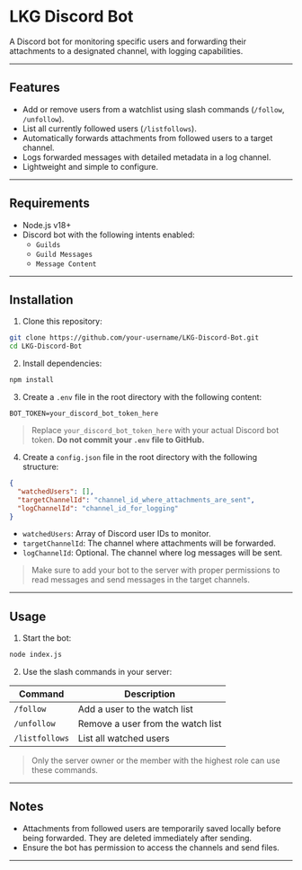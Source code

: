 
# LKG Discord Bot

A Discord bot for monitoring specific users and forwarding their attachments to a designated channel, with logging capabilities.

---

## Features

- Add or remove users from a watchlist using slash commands (`/follow`, `/unfollow`).
- List all currently followed users (`/listfollows`).
- Automatically forwards attachments from followed users to a target channel.
- Logs forwarded messages with detailed metadata in a log channel.
- Lightweight and simple to configure.

---

## Requirements

- Node.js v18+  
- Discord bot with the following intents enabled:
  - `Guilds`
  - `Guild Messages`
  - `Message Content`

---

## Installation

1. Clone this repository:

```bash
git clone https://github.com/your-username/LKG-Discord-Bot.git
cd LKG-Discord-Bot
````

2. Install dependencies:

```bash
npm install
```

3. Create a `.env` file in the root directory with the following content:

```env
BOT_TOKEN=your_discord_bot_token_here
```

> Replace `your_discord_bot_token_here` with your actual Discord bot token.
> **Do not commit your `.env` file to GitHub.**

4. Create a `config.json` file in the root directory with the following structure:

```json
{
  "watchedUsers": [],
  "targetChannelId": "channel_id_where_attachments_are_sent",
  "logChannelId": "channel_id_for_logging"
}
```

* `watchedUsers`: Array of Discord user IDs to monitor.
* `targetChannelId`: The channel where attachments will be forwarded.
* `logChannelId`: Optional. The channel where log messages will be sent.

> Make sure to add your bot to the server with proper permissions to read messages and send messages in the target channels.

---

## Usage

1. Start the bot:

```bash
node index.js
```

2. Use the slash commands in your server:

| Command        | Description                       |
| -------------- | --------------------------------- |
| `/follow`      | Add a user to the watch list      |
| `/unfollow`    | Remove a user from the watch list |
| `/listfollows` | List all watched users            |

> Only the server owner or the member with the highest role can use these commands.

---

## Notes

* Attachments from followed users are temporarily saved locally before being forwarded. They are deleted immediately after sending.
* Ensure the bot has permission to access the channels and send files.

---


